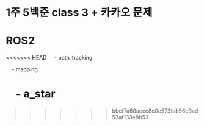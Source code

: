 # 1주 5백준  class 3 + 카카오 문제

# ROS2

<<<<<<< HEAD
    - path_tracking

    - mapping

    - a_star
=======
>>>>>>> bbcf7a68aecc8c0e573fab56b3ad53af133e8b53
